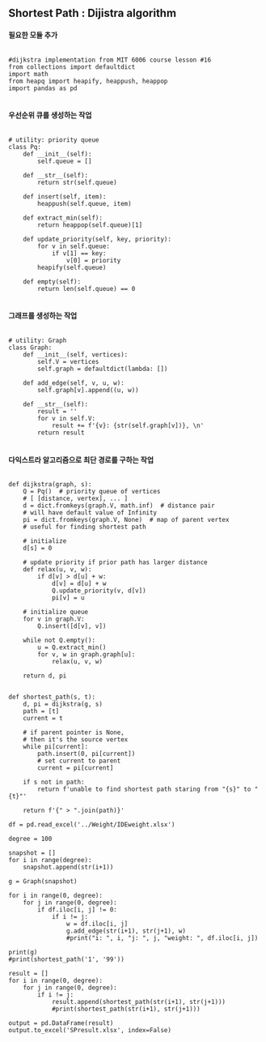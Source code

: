 ## Shortest Path : Dijistra algorithm

#### 필요한 모듈 추가

<pre>
<code>
#dijkstra implementation from MIT 6006 course lesson #16
from collections import defaultdict
import math
from heapq import heapify, heappush, heappop
import pandas as pd
</code>
</pre>

#### 우선순위 큐를 생성하는 작업
<pre>
<code>
# utility: priority queue
class Pq:
    def __init__(self):
        self.queue = []

    def __str__(self):
        return str(self.queue)

    def insert(self, item):
        heappush(self.queue, item)

    def extract_min(self):
        return heappop(self.queue)[1]

    def update_priority(self, key, priority):
        for v in self.queue:
            if v[1] == key:
                v[0] = priority
        heapify(self.queue)

    def empty(self):
        return len(self.queue) == 0
</code>
</pre>

#### 그래프를 생성하는 작업
<pre>
<code>
# utility: Graph
class Graph:
    def __init__(self, vertices):
        self.V = vertices
        self.graph = defaultdict(lambda: [])

    def add_edge(self, v, u, w):
        self.graph[v].append((u, w))

    def __str__(self):
        result = ''
        for v in self.V:
            result += f'{v}: {str(self.graph[v])}, \n'
        return result
</code>
</pre>

#### 다익스트라 알고리즘으로 최단 경로를 구하는 작업
<pre>
<code>
def dijkstra(graph, s):
    Q = Pq()  # priority queue of vertices
    # [ [distance, vertex], ... ]
    d = dict.fromkeys(graph.V, math.inf)  # distance pair
    # will have default value of Infinity
    pi = dict.fromkeys(graph.V, None)  # map of parent vertex
    # useful for finding shortest path

    # initialize
    d[s] = 0

    # update priority if prior path has larger distance
    def relax(u, v, w):
        if d[v] > d[u] + w:
            d[v] = d[u] + w
            Q.update_priority(v, d[v])
            pi[v] = u

    # initialize queue
    for v in graph.V:
        Q.insert([d[v], v])

    while not Q.empty():
        u = Q.extract_min()
        for v, w in graph.graph[u]:
            relax(u, v, w)

    return d, pi


def shortest_path(s, t):
    d, pi = dijkstra(g, s)
    path = [t]
    current = t

    # if parent pointer is None,
    # then it's the source vertex
    while pi[current]:
        path.insert(0, pi[current])
        # set current to parent
        current = pi[current]

    if s not in path:
        return f'unable to find shortest path staring from "{s}" to "{t}"'

    return f'{" > ".join(path)}'

df = pd.read_excel('../Weight/IDEweight.xlsx')

degree = 100

snapshot = []
for i in range(degree):
    snapshot.append(str(i+1))

g = Graph(snapshot)

for i in range(0, degree):
    for j in range(0, degree):
        if df.iloc[i, j] != 0:
            if i != j:
                w = df.iloc[i, j]
                g.add_edge(str(i+1), str(j+1), w)
                #print("i: ", i, "j: ", j, "weight: ", df.iloc[i, j])

print(g)
#print(shortest_path('1', '99'))

result = []
for i in range(0, degree):
    for j in range(0, degree):
        if i != j:
            result.append(shortest_path(str(i+1), str(j+1)))
            #print(shortest_path(str(i+1), str(j+1)))

output = pd.DataFrame(result)
output.to_excel('SPresult.xlsx', index=False)
</code>
</pre>
